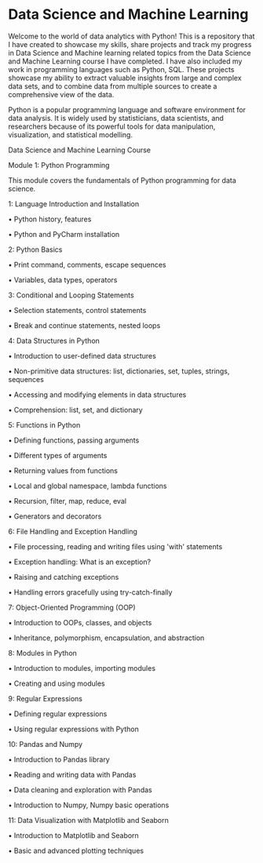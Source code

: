 # Data Science and Machine Learning 

Welcome to the world of data analytics with Python! This is a repository that I have created to showcase my skills, share projects and track my progress in Data Science and Machine learning related topics from the Data Science and Machine Learning course I have completed. I have also included my work in programming languages such as Python, SQL. These projects showcase my ability to extract valuable insights from large and complex data sets, and to combine data from multiple sources to create a comprehensive view of the data.

Python is a popular programming language and software environment for data analysis. It is widely used by statisticians, data scientists, and researchers because of its powerful tools for data manipulation, visualization, and statistical modelling.

Data Science and Machine Learning Course

Module 1: Python Programming

This module covers the fundamentals of Python programming for data science.

1: Language Introduction and Installation

• Python history, features

• Python and PyCharm installation

2: Python Basics

• Print command, comments, escape sequences

• Variables, data types, operators

3: Conditional and Looping Statements

• Selection statements, control statements

• Break and continue statements, nested loops

4: Data Structures in Python

• Introduction to user-defined data structures

• Non-primitive data structures: list, dictionaries, set, tuples, strings, sequences

• Accessing and modifying elements in data structures

• Comprehension: list, set, and dictionary

5: Functions in Python

• Defining functions, passing arguments

• Different types of arguments

• Returning values from functions

• Local and global namespace, lambda functions

• Recursion, filter, map, reduce, eval

• Generators and decorators

6: File Handling and Exception Handling

• File processing, reading and writing files using 'with' statements

• Exception handling: What is an exception?

• Raising and catching exceptions

• Handling errors gracefully using try-catch-finally

7: Object-Oriented Programming (OOP)

• Introduction to OOPs, classes, and objects

• Inheritance, polymorphism, encapsulation, and abstraction

8: Modules in Python

• Introduction to modules, importing modules

• Creating and using modules

9: Regular Expressions

• Defining regular expressions

• Using regular expressions with Python

10: Pandas and Numpy

• Introduction to Pandas library

• Reading and writing data with Pandas

• Data cleaning and exploration with Pandas

• Introduction to Numpy, Numpy basic operations

11: Data Visualization with Matplotlib and Seaborn

• Introduction to Matplotlib and Seaborn

• Basic and advanced plotting techniques
